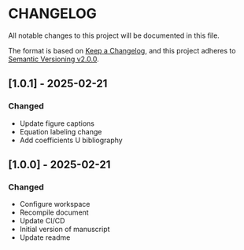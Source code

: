 # CHANGELOG

All notable changes to this project will be documented in this file.

The format is based on [Keep a Changelog](https://keepachangelog.com/en/1.0.0/),
and this project adheres to [Semantic Versioning v2.0.0](https://semver.org/spec/v2.0.0.html).

## [1.0.1] - 2025-02-21

### Changed

- Update figure captions
- Equation labeling change
- Add coefficients U bibliography

## [1.0.0] - 2025-02-21

### Changed

- Configure workspace
- Recompile document
- Update CI/CD
- Initial version of manuscript
- Update readme
